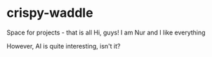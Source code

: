 # crispy-waddle
Space for projects - that is all
Hi, guys! 
I am Nur and I like everything

However, AI is quite interesting, isn't it?
